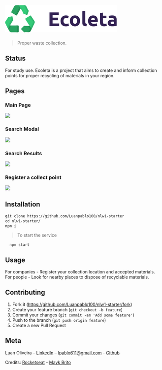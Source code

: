 # <img src="public/icons/logo.svg" alt="Página Incial" title="MainPage">

> Proper waste collection.

## Status

For study use.
Ecoleta is a project that aims to create and inform collection points for proper recycling of materials in your region.

## Pages
### Main Page
![](https://cnt-05.content-na.drive.amazonaws.com/cdproxy/templink/ln08txnCUQ5EQkJ2sumlPeBcA8D0JfBP3hVElP_DQtMeJxFPc?viewBox=1295%2C683)
### Search Modal
![](https://cnt-05.content-na.drive.amazonaws.com/cdproxy/templink/BFq-OG91Rpft-Tt4LlS0DafhnI7BdV9PlyBzVusNdbgeJxFPc?viewBox=1272%2C671)
### Search Results
![](https://cnt-05.content-na.drive.amazonaws.com/cdproxy/templink/FkQBNiST7Sg_LmjLRRIeFLPdo9-9F8DRslerZDuFHdoeJxFPc?viewBox=1295%2C683)
### Register a collect point
![](https://cnt-05.content-na.drive.amazonaws.com/cdproxy/templink/cR7GTqZbaAZYIPIXKJzPxmHkeprSAoSrb0xo694FdqgeJxFPc?viewBox=818%2C684)

## Installation
```
git clone https://github.com/Luanpablo100/nlw1-starter
cd nlw1-starter/
npm i
```
> To start the service
```
  npm start
```

## Usage

For companies - Register your collection location and accepted materials. <br>
For people - Look for nearby places to dispose of recyclable materials.

## Contributing

1. Fork it (<https://github.com/Luanpablo100/nlw1-starter/fork>)
2. Create your feature branch (`git checkout -b feature`)
3. Commit your changes (`git commit -am 'Add some feature'`)
4. Push to the branch (`git push origin feature`)
5. Create a new Pull Request

## Meta
Luan Oliveira – [LinkedIn](https://www.linkedin.com/in/luan-oliveira-713159198/) – lpablo611@gmail.com - [Github](https://github.com/Luanpablo100)

Credits: [Rocketseat](https://rocketseat.com.br/) - [Mayk Brito](https://github.com/maykbrito)
